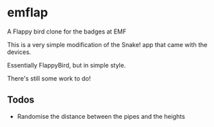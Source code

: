 # emflap
A Flappy bird clone for the badges at EMF

This is a very simple modification of the Snake! app that came with the devices.

Essentially FlappyBird, but in simple style.

There's still some work to do!

## Todos

* Randomise the distance between the pipes and the heights
